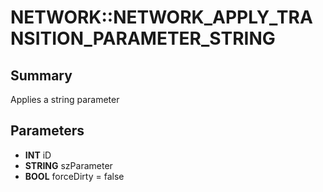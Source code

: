 # NETWORK::NETWORK_APPLY_TRANSITION_PARAMETER_STRING

## Summary
Applies a string parameter

## Parameters
* **INT** iD
* **STRING** szParameter
* **BOOL** forceDirty = false